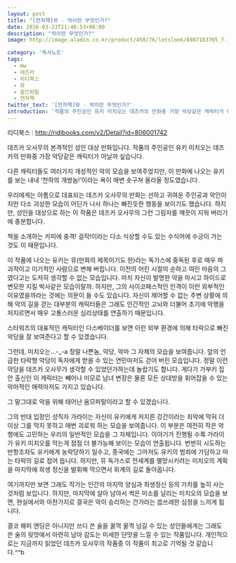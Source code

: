 ```yaml
---
layout: post
title: "[전자책]뮤 - 악이란 무엇인가?"
date: 2016-03-23T21:46:53+00:00
description: "악이란 무엇인가?"
image: http://image.aladin.co.kr/product/450/76/letslook/8987103765_f.jpg

category: '독서노트'  
tags: 
  - mw
  - 데즈카
  - 리디북스
  - 뮤
  - 옴므파탈
  - 전자책
twitter_text: '[전자책]뮤 - 악이란 무엇인가?'
introduction: '작품의 주인공인 유키 미치오는 데즈카의 만화중 가장 악당같은 캐릭터가 아닐까 싶습니다.'
---
```

  
리디북스 : <http://ridibooks.com/v2/Detail?id=806001742>

데즈카 오사무의 본격적인 성인 대상 만화입니다. 작품의 주인공인 유키 미치오는 데즈카의 만화중 가장 악당같은 캐릭터가 아닐까 싶습니다.
  
다른 캐릭터들도 여러가지 개성적인 악의 모습을 보여주었지만, 이 만화에 나오는 유키를 보는 내내 &#8216;천하의 개쌍놈!&#8217;이라는 욕이 매번 솟구쳐 올라올 정도였습니다.
  
우리에게는 아톰으로 대표되는 데즈카 오사무의 만화는 선하고 귀여운 주인공과 악인이지만 다소 괴상한 모습이 어딘가 나사 하나는 빠진듯한 행동을 보이기도 했습니다. 하지만, 성인을 대상으로 하는 이 작품은 데즈카 오사무의 그런 그림자를 깨끗이 지워 버리기에 충분합니다.

책을 소개하는 카피에 충격! 걸작!이라는 다소 식상할 수도 있는 수식어에 수긍이 가는 것도 이 때문입니다.
  
이 작품에 나오는 유키는 뮤(만화의 제목이기도 한)라는 독가스에 중독된 후로 매우 파괴적이고 이기적인 사람으로 변해 버립니다. 이전의 어린 시절의 순하고 여린 마음의 그였다고는 도저히 생각할 수 없는 모습입니다. 마치 자신이 발명한 약을 마시고 하이드로 변모한 지킬 박사같은 모습이랄까. 하지만, 그의 사이코패스적인 인격이 이런 외부적인 이유였을까라는 것에는 의문이 들 수도 있습니다. 자신이 제어할 수 없는 주변 상황에 의해 악의 길을 걷는 대부분의 캐릭터들은 그래도 인간적인 고뇌와 더불어 초기에 악행을 저지르면서 매우 고통스러운 심리상태를 연출하기 때문입니다.
  
스타워즈의 대표적인 캐릭터인 다스베이더를 보면 이런 외부 환경에 의해 타락으로 빠진 악당을 잘 보여준다고 할 수 있겠습니다.

그런데, 미치오는&#8230;-_-a 정말 나쁜놈, 악당, 악마 그 자체의 모습을 보여줍니다. 앞의 언급한 타락형 악당이 독자에게 받을 수 있는 연민마저도 걷어 버린 모습입니다. 정말 이런 악당을 데즈카 오사무가 생각할 수 있었던가하는데 놀랍기도 합니다. 게다가 가부키 집안 출신인 이 캐릭터는 빼어나 미모로 남녀 변장은 물론 모든 상대방을 휘어잡을 수 있는 악마적인 매력마저도 가지고 있습니다.

그 말그대로 악을 위해 태어난 옴므파탈이라고 할 수 있겠습니다.

그의 반대 입장인 성직자 가라이는 자신이 유키에게 저지른 강간이라는 죄악에 막혀 더 이상 그를 막지 못하고 매번 괴로워 하는 모습을 보여줍니다. 이 부분은 여전히 작은 악행에도 고민하는 우리의 일반적인 모습을 그 자체입니다. 이야기가 진행될 수록 가라이가 유키 미치오를 막는게 점점 더 불가능해 보이는 모습이 연출됩니다. 번번히 시도하는 반항조차도 유키에게 농락당하기 일수고, 종국에는 그마저도 유키의 범죄에 가담하고 마는 타락의 길로 접어 듭니다. 하지만, 뮤 독가스로 전세계를 멸망시키려는 미치오의 계획을 마지막에 희생 정신을 발휘해 막으면서 회계의 길로 돌아옵니다.

여기까지만 보면 그래도 작가는 인간의 마지막 양심과 희생정신 등의 가치를 높히 사는 것처럼 보입니다. 하지만, 마지막에 살아 남아서 썩은 미소를 날리는 미치오의 모습을 보면, 현실에서와 마찬가지로 결국은 악이 승리하는 건가라는 씁쓰레한 심정을 느끼게 됩니다.

결코 해피 엔딩은 아니지만 쓰디 쓴 술을 꿀꺽 꿀꺽 넘길 수 있는 성인들에게는 그래도 쓴 술의 뒷맛에서 아련히 남아 감도는 미세한 단맛을 느낄 수 있는 작품입니다. 개인적으로는 지금까지 읽었던 데즈카 오사무의 작품중 이 작품이 최고로 기억될 것 같습니다.^^b